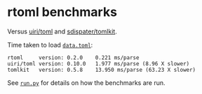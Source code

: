 # rtoml benchmarks

Versus [uiri/toml](https://github.com/uiri/toml) and [sdispater/tomlkit](https://github.com/sdispater/tomlkit).

Time taken to load [`data.toml`](https://github.com/samuelcolvin/rtoml/blob/master/benchmarks/data.toml):
```
rtoml     version: 0.2.0    0.221 ms/parse
uiri/toml version: 0.10.0   1.977 ms/parse (8.96 X slower)
tomlkit   version: 0.5.8    13.950 ms/parse (63.23 X slower)
```

See [`run.py`](https://github.com/samuelcolvin/rtoml/blob/master/benchmarks/run.py) for details on how
the benchmarks are run.
